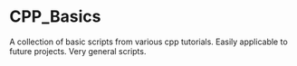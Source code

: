 # CPP_Basics
A collection of basic scripts from various cpp tutorials. Easily applicable to future projects.
Very general scripts.
